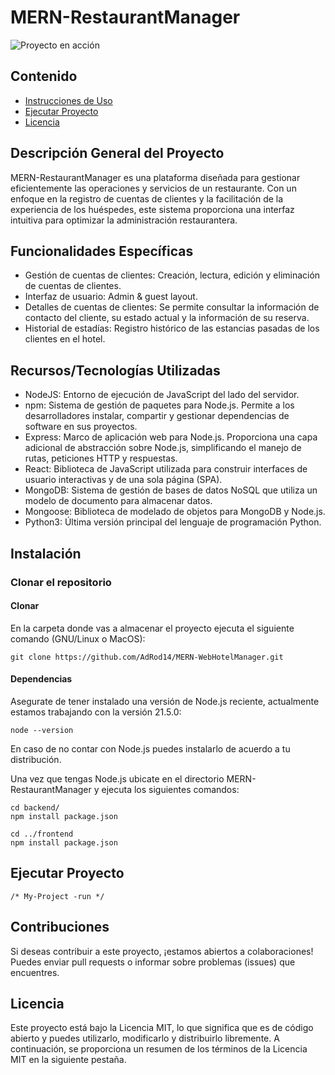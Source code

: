 # MERN-RestaurantManager

![Proyecto en acción](https://images.pexels.com/photos/67468/pexels-photo-67468.jpeg?auto=compress&cs=tinysrgb&w=1260&h=750&dpr=1) <!-- Puedes agregar una imagen o un GIF de tu proyecto aquí -->

## Contenido
- [Instrucciones de Uso](#Instalación)
- [Ejecutar Proyecto]( #Ejecución)
- [Licencia](#Licencia)

## Descripción General del Proyecto

MERN-RestaurantManager es una plataforma  diseñada para gestionar eficientemente las operaciones y servicios de un restaurante. Con un enfoque en la registro de cuentas de clientes y la facilitación de la experiencia de los huéspedes, este sistema proporciona una interfaz intuitiva para optimizar la administración restaurantera.

## Funcionalidades Específicas

- Gestión de cuentas de clientes: Creación, lectura, edición y eliminación de cuentas de clientes.
- Interfaz de usuario: Admin & guest layout.
- Detalles de cuentas de clientes: Se permite consultar la información de contacto del cliente, su estado actual y la información de su reserva.
- Historial de estadías: Registro histórico de las estancias pasadas de los clientes en el hotel.

## Recursos/Tecnologías Utilizadas

- NodeJS: Entorno de ejecución de JavaScript del lado del servidor.
- npm: Sistema de gestión de paquetes para Node.js. Permite a los desarrolladores instalar, compartir y gestionar dependencias de software en sus proyectos. 
- Express: Marco de aplicación web para Node.js. Proporciona una capa adicional de abstracción sobre Node.js, simplificando el manejo de rutas, peticiones HTTP y respuestas.
- React: Biblioteca de JavaScript utilizada para construir interfaces de usuario interactivas y de una sola página (SPA). 
- MongoDB: Sistema de gestión de bases de datos NoSQL que utiliza un modelo de documento para almacenar datos.
- Mongoose: Biblioteca de modelado de objetos para MongoDB y Node.js.
- Python3: Última versión principal del lenguaje de programación Python.

## Instalación

### Clonar el repositorio

#### Clonar

En la carpeta donde vas a almacenar el proyecto ejecuta el siguiente comando (GNU/Linux o MacOS):
```
git clone https://github.com/AdRod14/MERN-WebHotelManager.git
```

#### Dependencias

Asegurate de tener instalado una versión de Node.js reciente, actualmente estamos trabajando con la versión 21.5.0:
```
node --version
```
En caso de no contar con Node.js puedes instalarlo de acuerdo a tu distribución.

Una vez que tengas Node.js ubicate en el directorio MERN-RestaurantManager y ejecuta los siguientes comandos:
```
cd backend/
npm install package.json

cd ../frontend
npm install package.json
```

## Ejecutar Proyecto

```
/* My-Project -run */
```



## Contribuciones

Si deseas contribuir a este proyecto, ¡estamos abiertos a colaboraciones! Puedes enviar pull requests o informar sobre problemas (issues) que encuentres.

## Licencia

Este proyecto está bajo la Licencia MIT, lo que significa que es de código abierto y puedes utilizarlo, modificarlo y distribuirlo libremente. A continuación, se proporciona un resumen de los términos de la Licencia MIT en la siguiente pestaña.
